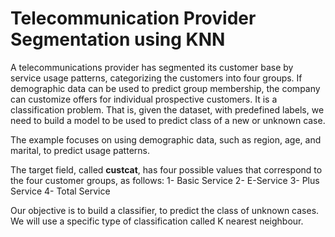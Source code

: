 # Telecommunication Provider Segmentation using KNN
A telecommunications provider has segmented its customer base by service usage patterns, categorizing the customers into four groups. If demographic data can be used to predict group membership, the company can customize offers for individual prospective customers. It is a classification problem. That is, given the dataset,  with predefined labels, we need to build a model to be used to predict class of a new or unknown case.

The example focuses on using demographic data, such as region, age, and marital, to predict usage patterns.

The target field, called **custcat**, has four possible values that correspond to the four customer groups, as follows:
1- Basic Service
2- E-Service
3- Plus Service
4- Total Service

Our objective is to build a classifier, to predict the class of unknown cases. We will use a specific type of classification called K nearest neighbour.
